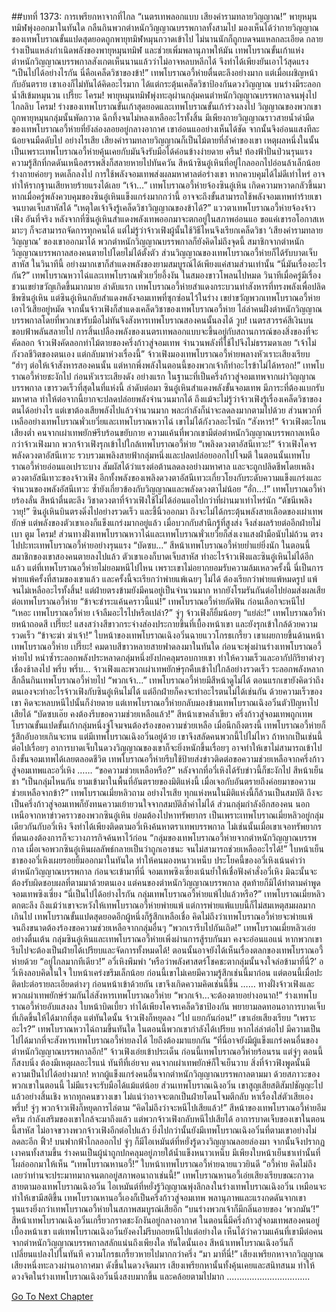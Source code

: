 ##บทที่ 1373: การเพรียกหาจากที่ไกล
“เนตรเทพลอกแบบ เสียงคำรามทลายวิญญาณ!”
พายุหมุนทมิฬพุ่งออกมาในทันใด กลืนกินพวกตำหนักวิญญาณบรรพกาลทั้งสามไป
มองเห็นได้ว่ากายวิญญาณของเทพโบราณขั้นแปดสุดยอดถูกพายุทมิฬหมุนกวาดเข้าไป ไม่นานนักก็ถูกบดจนแหลกละเอียด กลายร่างเป็นแหล่งกำเนิดพลังของพายุหมุนทมิฬ และช่วยเพิ่มพลานุภาพให้มัน
เทพโบราณขั้นเก้าแห่งตำหนักวิญญาณบรรพกาลสังเกตเห็นนานแล้วว่าไม่อาจหลบหลีกได้ จึงทำได้เพียงยันเอาไว้สุดแรง
“เป็นไปได้อย่างไรกัน นี่คือเคล็ดวิชาของข้า!”
เทพโบราณอวี้ห่ายตื่นตะลึงอย่างมาก
แต่เมื่อเผชิญหน้ากับอันตราย เขาเองก็ไม่ทันได้คิดอะไรมาก ได้แต่กระตุ้นเคล็ดวิชาป้องกันดวงวิญญาณ บนร่างมีระลอกน้ำสีเข้มหมุนวน
เปรี๊ยะ โครม!
พายุหมุนทมิฬพุ่งทะลุผ่านกลุ่มคนตำหนักวิญญาณบรรพกาลจนพุ่งไปไกลลิบ
โครม!
ร่างของเทพโบราณขั้นเก้าสุดยอดและเทพโบราณขั้นเก้าร่วงลงไป
วิญญาณของพวกเขาถูกพายุหมุนกลุ่มนั้นพัดกวาด ฉีกทึ้งจนไม่หลงเหลืออะไรทั้งสิ้น
มีเพียงกายวิญญาณราวสายน้ำดำมืดของเทพโบราณอวี้ห่ายที่ยังล่องลอยอยู่กลางอากาศ เขาอ่อนแออย่างเห็นได้ชัด จากนั้นจึงอ่อนแสงทีละน้อยจนมืดดับไป
อย่างไรเสีย เสียงคำรามทลายวิญญาณก็เป็นไม้ตายที่ล้ำค่าของเขา เหตุผลหนึ่งในนั้นเป็นเพราะเทพโบราณอวี้ห่ายคุ้นเคยกับมันจึงรับมือได้ค่อนข้างง่ายดาย
ครืน!
ท้องฟ้าปั่นป่วนรุนแรง ความรู้สึกที่กดดันเหนือสรรพสิ่งก็สลายหายไปทันควัน
สีหน้าซินอู๋เหินที่อยู่ไกลออกไปอ่อนล้าเล็กน้อย ร่างกายค่อยๆ หดเล็กลงไป
การใช้พลังจอมเทพส่งผลมหาศาลต่อร่างเขา หากควบคุมได้ไม่ดีเท่าไหร่ อาจทำให้รากฐานเสียหายร้ายแรงได้เลย
“เจ้า…”
เทพโบราณอวี้ห่ายจ้องซินอู๋เหิน เกิดความหวาดกลัวขึ้นมา
หากเมื่อครู่พลังควบคุมของซินอู๋เหินแข็งแกร่งมากกว่านี้ อาจจะถึงขั้นสามารถใช้พลังจอมเทพทำร้ายเขาจนบาดเจ็บสาหัสได้
“เหตุใดเจ้าจึงรู้เคล็ดวิชาวิญญาณของข้าได้?”
แววตาเทพโบราณอวี้ห่ายจ้องจ้าวเฟิง
อันที่จริง หลังจากที่ซินอู๋เหินสำแดงพลังเทพออกมาจะตกอยู่ในสภาพอ่อนแอ ขอแค่เขารอโอกาสเหมาะๆ ก็จะสามารถจัดการทุกคนได้
แต่ไม่รู้ว่าจ้าวเฟิงผู้นั้นใช้วิธีไหนจึงเรียกเคล็ดวิชา ‘เสียงคำรามทลายวิญญาณ’ ของเขาออกมาได้
พวกตำหนักวิญญาณบรรพกาลก็ยังคิดไม่ถึงจุดนี้
สมาชิกจากตำหนักวิญญาณบรรพกาลสองคนตายไปโดยไม่ได้ตั้งตัว ส่วนวิญญาณของเทพโบราณอวี้ห่ายก็ได้รับบาดเจ็บสาหัส
ในวินาทีนี้ อย่างมากเขาก็สำแดงพลังของยามสมบูรณ์ได้เพียงแค่สามส่วนเท่านั้น
“นี่มันเรื่องอะไรกัน?”
เทพโบราณหวาไฉ่และเทพโบราณพั่วเยวี่ยอึ้งงัน ในสมองขาวโพลนไปหมด
วินาทีเมื่อครู่มีเรื่องชวนเขย่าขวัญเกิดขึ้นมากมาย
ลำดับแรก เทพโบราณอวี้ห่ายสำแดงกระบวนท่าสังหารที่ทรงพลังเพื่อปลิดชีพซินอู๋เหิน แต่ซินอู๋เหินกลับสำแดงพลังจอมเทพที่ซุกซ่อนไว้ในร่าง เขย่าขวัญพวกเทพโบราณอวี้ห่ายเอาไว้เสียอยู่หมัด
จากนั้นจ้าวเฟิงก็สำแดงเคล็ดวิชาของเทพโบราณอวี้ห่าย ไล่ล่าคนฝั่งตำหนักวิญญาณบรรพกาลโดยที่พวกเขารับมือไม่ทันจึงสังหารเทพโบราณสองคนนั้นลงได้
วูบ!
เนตรสวรรค์สีเงินบนขอบฟ้าพลันสลายไป
การสิ้นเปลืองพลังของเนตรเทพลอกแบบจะขึ้นอยู่กับสถานการณ์ของสิ่งของที่จะคัดลอก จ้าวเฟิงคัดลอกท่าไม้ตายของครึ่งก้าวสู่จอมเทพ จำนวนพลังที่ใช้ไปจึงไม่ธรรมดาเลย
“เจ้าไม่กังวลชีวิตของตนเอง แต่กลับมาห่วงเรื่องนี้”
จ้าวเฟิงมองเทพโบราณอวี้ห่ายพลางหัวเราะเสียงเรียบ
“ฮ่าๆ ต่อให้เจ้าสังหารสองคนนั้น แต่หากพึ่งพลังในตอนนี้ของพวกเจ้าก็ทำอะไรข้าไม่ได้หรอก!”
เทพโบราณอวี้ห่ายชะงักไป ก่อนหัวเราะเสียงดัง
อย่างแรก ในฐานะที่เป็นครึ่งก้าวสู่จอมเทพจากเผ่าวิญญาณบรรพกาล เขารวดเร็วที่สุดในที่แห่งนี้
ลำดับต่อมา ซินอู๋เหินสำแดงพลังขั้นจอมเทพ มีภาระที่ต้องแบกรับมหาศาล ทำให้ต่อจากนี้ยากจะปลดปล่อยพลังจำนวนมากได้
ถึงแม้จะไม่รู้ว่าจ้าวเฟิงรู้เรื่องเคล็ดวิชาของตนได้อย่างไร แต่เขาต้องเสียพลังไปแล้วจำนวนมาก พละกำลังก็น่าจะลดลงมากตามไปด้วย
ส่วนพวกที่เหลืออย่างเทพโบราณพั่วเยวี่ยและเทพโบราณหวาไฉ่ เขาไม่ได้กังวลอะไรนัก
“สังหาร!”
จ้าวเฟิงตะโกนเสียงต่ำ
คนจากเผ่าเทพยักษ์รีบร้อนขยับกาย
ความแค้นที่พวกเขามีต่อตำหนักวิญญาณบรรพกาลเหนือกว่าจ้าวเฟิงมาก
พวกจ้าวเฟิงรุกเข้าไปใกล้เทพโบราณอวี้ห่าย
“เพลิงดวงตาอัสนีเทวะ!”
จ้าวเฟิงโคจรพลังดวงตาอัสนีเทวะ รวบรวมเพลิงสายฟ้ากลุ่มหนึ่งและปลดปล่อยออกไปโจมตี
ในตอนนั้นเทพโบราณอวี้ห่ายอ่อนแอเปราะบาง สัมผัสได้ว่าแรงต่อต้านลดลงอย่างมหาศาล และจะถูกปลิดชีพโดยเพลิงดวงตาอัสนีเทวะของจ้าวเฟิง
อีกทั้งพลังของเพลิงดวงตาอัสนีเทวะเกี่ยวโยงกับระดับความแข็งแกร่งและจำนวนของพลังอัสนีเทวะ ซ้ำยังเกี่ยวข้องกับวิญญาณและพลังดวงตาไม่น้อย
“อั่ก…!”
เทพโบราณอวี้ห่ายร้องลั่น สีหน้าตื่นตะลึง
วิชาดวงตาที่จ้าวเฟิงใช้ไม่ได้อ่อนแอไปกว่าที่ผ่านมาเท่าไหร่นัก
“ดัชนีเพลิงวายุ!”
ซินอู๋เหินบินตรงดิ่งไปอย่างรวดเร็ว และชี้นิ้วออกมา
ถึงจะไม่ได้กระตุ้นพลังสายเลือดของเผ่าเทพยักษ์ แต่พลังของตัวเขาเองก็แข็งแกร่งมากอยู่แล้ว เมื่อบวกกับสำนึกรู้ที่สูงส่ง จึงส่งผลร้ายต่ออีกฝ่ายไม่เบา
ตูม โครม!
ส่วนทางฝั่งเทพโบราณหวาไฉ่และเทพโบราณพั่วเยวี่ยก็ส่งเงาแสงฝ่ามือนับไม่ถ้วน ตรงไปปะทะเทพโบราณอวี้ห่ายอย่างรุนแรง
“บัดซบ…”
สีหน้าเทพโบราณอวี้ห่ายย่ำแย่ยิ่งนัก
ในตอนนี้สมาชิกของเขาสองคนตายลงไปแล้ว ตัวเขาเองก็บาดเจ็บสาหัส ทำอะไรจ้าวเฟิงและซินอู๋เหินไม่ได้อีกแล้ว
แต่ที่เทพโบราณอวี้ห่ายไม่ยอมหนีไปไหน เพราะเขาไม่อยากยอมรับความล้มเหลวครั้งนี้
นี่เป็นการพ่ายแพ้ครั้งที่สามของเขาแล้ว และครั้งนี้จะเรียกว่าพ่ายแพ้เฉยๆ ไม่ได้ ต้องเรียกว่าพ่ายแพ้หมดรูป แพ้จนไม่เหลืออะไรทั้งสิ้น!
แต่ฝ่ายตรงข้ามยังมีคนอยู่เป็นจำนวนมาก หากยังโรมรันกันต่อไปย่อมส่งผลเสียต่อเทพโบราณอวี้ห่าย
“ข้าจะชำระแค้นคราวนี้แน่!”
เทพโบราณอวี้ห่ายกัดฟัน ก่อนเลือกจะหนีไป
“เหอะ เทพโบราณอวี้ห่าย เจ้าลืมอะไรไปหรือเปล่า?”
จู่ๆ จ้าวเฟิงก็ยิ้มน้อยๆ
“แย่ล่ะ!”
เทพโบราณอวี้ห่ายหน้าถอดสี
เปรี๊ยะ!
แสงสว่างสีขาวกระจ่างส่องประกายขึ้นที่เบื้องหน้าเขา และยังรุกเข้าใกล้ด้วยความรวดเร็ว
“ข้าจะฆ่า ฆ่าเจ้า!”
ใบหน้าของเทพโบราณเฉิงอวิ๋นฉายแววโกรธเกรี้ยว เขาเผยกายขึ้นด้านหน้าเทพโบราณอวี้ห่าย
เปรี๊ยะ!
คมดาบสีขาวหลายสายฟาดลงมาในทันใด ก่อนจะพุ่งผ่านร่างเทพโบราณอวี้ห่ายไป
หนำซ้ำระลอกพลังประหลาดกลุ่มหนึ่งยังปกคลุมรอบกายเขา ทำให้ความเร็วและอากัปกิริยาต่างๆ เชื่องช้าลงไป
พรึ่บ พรึ่บ…
จ้าวเฟิงและพวกเผ่าเทพยักษ์รุกคืบเข้าไปใกล้อย่างรวดเร็ว
ระลอกพลังหลากสีกลืนกินเทพโบราณอวี้ห่ายไป
“พวกเจ้า…”
เทพโบราณอวี้ห่ายมีสีหน้าดูไม่ได้
ตอนแรกเขายังคิดว่าถึงตนเองจะทำอะไรจ้าวเฟิงกับซินอู๋เหินไม่ได้ แต่อีกฝ่ายก็คงจะทำอะไรตนไม่ได้เช่นกัน
ด้วยความเร็วของเขา คิดจะหลบหนีไปนั้นก็ง่ายดาย
แต่เทพโบราณอวี้ห่ายกลับมองข้ามเทพโบราณเฉิงอวิ๋นตัวปัญหาไปเสียได้
“บัดซบเอ๊ย คงต้องรีบขอความช่วยเหลือแล้ว!”
สีหน้าเขาคล้ำเขียว
ครึ่งก้าวสู่จอมเทพถูกเทพโบราณขั้นแปดขั้นเก้ากลุ่มหนึ่งจู่โจมจนต้องร้องขอความช่วยเหลือ เมื่อนึกถึงตรงนี้ เทพโบราณอวี้ห่ายก็รู้สึกอับอายเกินจะทน
แต่มีเทพโบราณเฉิงอวิ๋นอยู่ด้วย เขาจึงสลัดคนพวกนี้ไปไม่ไหว ถ้าหากเป็นเช่นนี้ต่อไปเรื่อยๆ อาการบาดเจ็บในดวงวิญญาณของเขาก็จะยิ่งหนักขึ้นเรื่อยๆ อาจทำให้เขาไม่สามารถเข้าไปถึงขั้นจอมเทพได้เลยตลอดชีวิต
เทพโบราณอวี้ห่ายรีบใช้ป้ายส่งข่าวติดต่อขอความช่วยเหลือจากครึ่งก้าวสู่จอมเทพและอวี่เหิง
……
“ขอความช่วยเหลือหรือ?”
หลังจากที่อวี่เหิงได้รับข่าวนี้ก็ชะงักไป สีหน้าเย็นชา
“เป็นกลุ่มไหนกัน ยามเข้ามาในพื้นที่อันตรายของมิติแห่งนี้ เมื่อเจอกับอันตรายถึงค่อยมาขอความช่วยเหลือจากข้า?”
เทพโบราณเมี่ยหลิวถาม
อย่างไรเสีย ทุกแห่งหนในมิติแห่งนี้ก็ล้วนเป็นสมบัติ ถึงจะเป็นครึ่งก้าวสู่จอมเทพก็ยังทนความเย้ายวนใจจากสมบัติล้ำค่าไม่ได้
ส่วนกลุ่มกำลังอีกสองคน นอกเหนือจากหาข่าวคราวของพวกซินอู๋เหิน ย่อมต้องไปหาทรัพยากร
เป็นเพราะเทพโบราณเมี่ยหลิวอยู่กลุ่มเดียวกันกับอวี่เหิง จึงทำได้เพียงติดตามอวี่เหิงค้นหาตราเทพบรรพกาล ไม่เช่นนั้นเมื่อเขาเจอทรัพยากรที่ตนเองต้องการก็จะวางภารกิจค้นหาไว้ก่อน
“กลุ่มของเทพโบราณอวี้ห่ายจากตำหนักวิญญาณบรรพกาล เมื่อเจอพวกซินอู๋เหินผลลัพธ์กลายเป็นว่าถูกเอาชนะ จนไม่สามารถช่วยเหลืออะไรได้!”
ใบหน้าเย็นชาของอวี่เหิงเผยรอยยิ้มออกมาในทันใด ทำให้คนมองหนาวเหน็บ
ประโยคนี้ของอวี่เหิงเน้นคำว่าตำหนักวิญญาณบรรพกาล
ก่อนจะเข้ามาที่นี่ จอมเทพซิงเซี่ยงเน้นย้ำให้เชื่อฟังคำสั่งอวี่เหิง มิฉะนั้นจะต้องรับผิดชอบผลที่ตามมาด้วยตนเอง
แต่คนของตำหนักวิญญาณบรรพกาล สุดท้ายก็มิได้ทำตามคำพูดจอมเทพซิงเซี่ยง
“นี่เป็นไปได้อย่างไรกัน กลุ่มเทพโบราณอวี้ห่ายแพ้ไปแล้วหรือ?”
เทพโบราณเมี่ยหลิวตกตะลึง
ถึงแม้ว่าเขาจะหวังให้เทพโบราณอวี้ห่ายพ่ายแพ้ แต่การพ่ายแพ้แบบนี้ก็ไม่สมเหตุสมผลมากเกินไป
เทพโบราณขั้นแปดสุดยอดอีกผู้หนึ่งก็รู้สึกเหลือเชื่อ
คิดไม่ถึงว่าเทพโบราณอวี้ห่ายจะพ่ายแพ้จนถึงขนาดต้องร้องขอความช่วยเหลือจากกลุ่มอื่นๆ
“พวกเรารีบไปกันเถิด!”
เทพโบราณเมี่ยหลิวเอ่ยอย่างตื่นเต้น
กลุ่มซินอู๋เหินและเทพโบราณอวี้ห่ายเพิ่งผ่านการสู้รบกันมา คงจะอ่อนแอแน่
หากพวกเขารีบไปจะต้องเป็นฝ่ายได้เปรียบและจัดการทั้งหมดได้!
ตอนนั้นอาจยังได้เห็นเรื่องตลกของเทพโบราณอวี้ห่ายด้วย
“อยู่ไกลมากทีเดียว!”
อวี่เหิงพึมพำ
‘หรือว่าพลังศาสตร์โชคชะตากลุ่มนั้นจงใจล่อข้ามาที่นี่?’
อวี่เหิงลอบคิดในใจ ใบหน้าเคร่งขรึมเล็กน้อย
ก่อนนี้เขาไม่เคยมีความรู้สึกเช่นนี้มาก่อน แต่ตอนนี้เมื่อปะติดปะต่อรายละเอียดต่างๆ ก่อนหน้าเข้าด้วยกัน เขาจึงเกิดความคิดเช่นนี้ขึ้น
……
ทางฝั่งจ้าวเฟิงและพวกเผ่าเทพยักษ์ร่วมกันไล่สังหารเทพโบราณอวี้ห่าย
“พวกเจ้า…จะต้องตายอย่างอนาถ!”
ร่างเทพโบราณอวี้ห่ายอับแสงลง ใบหน้าบิดเบี้ยว ทำได้เพียงโคจรเคล็ดวิชาป้องกัน พยายามลดทอนอาการบาดเจ็บที่เกิดขึ้นให้ได้มากที่สุด
แต่ทันใดนั้น จ้าวเฟิงก็หยุดลง
“ไป แยกกันก่อน!”
เขาเอ่ยเสียงเรียบ
“เพราะอะไร?”
เทพโบราณหวาไฉ่ถามขึ้นทันใด
ในตอนนี้พวกเขากำลังได้เปรียบ หากไล่ล่าต่อไป มีความเป็นไปได้มากที่จะสังหารเทพโบราณอวี้ห่ายลงได้ ไยถึงต้องมาแยกกัน
“ที่นี่อาจยังมีผู้แข็งแกร่งคนอื่นของตำหนักวิญญาณบรรพกาลอีก!”
จ้าวเฟิงเอ่ยเข้าประเด็น
ก่อนนี้เทพโบราณอวี้ห่ายร้อนรน แต่จู่ๆ ตอนนี้ก็สงบนิ่ง ต้องมีเหตุผลอะไรแน่
ทันทีที่เอ่ยจบ คนจากเผ่าเทพยักษ์ก็ใจเย็นวาบ
สิ่งที่จ้าวฟิงพูดนั้นมีความเป็นไปได้อย่างมาก!
หากผู้แข็งแกร่งคนอื่นจากตำหนักวิญญาณบรรพกาลตามมา ด้วยสภาวะของพวกเขาในตอนนี้ ไม่มีแรงจะรับมือได้แม้แต่น้อย
ส่วนเทพโบราณเฉิงอวิ๋น เขาสูญเสียสติสัมปชัญญะไปแล้วอย่างสิ้นเชิง หากทุกคนขวางเขา ไม่แน่ว่าอาจจะตกเป็นฝ่ายโดนโจมตีกลับ หาเรื่องใส่ตัวเสียเอง
พรึ่บ!
จู่ๆ พวกจ้าวเฟิงก็หยุดการไล่ตาม
“คิดไม่ถึงว่าจะหนีไปเสียแล้ว!”
สีหน้าของเทพโบราณอวี้ห่ายอึมครึม
กำลังเสริมของเขาใกล้จะมาถึงแล้ว แต่พวกจ้าวเฟิงกลับหนีไปเสียได้
อาการบาดเจ็บของเขาในตอนนี้สาหัส ไม่อาจขวางพวกจ้าวเฟิงอีกต่อไปแล้ว ยิ่งไปกว่านั้นยังมีเทพโบราณเฉิงอวิ๋นที่ตามเขาอย่างไม่ลดละอีก
ฟิ้ว!
บนฟากฟ้าไกลออกไป จู่ๆ ก็มีไอเหมันต์ที่หยั่งรู้ดวงวิญญาณลอยล่องมา
จากนั้นจึงปรากฏเงาคนทั้งสามขึ้น ร่างคนเป็นผู้นำถูกปกคลุมอยู่ภายใต้น้ำแข็งหนาวเหน็บ มีเพียงใบหน้าเย็นชาเท่านั้นที่โผล่ออกมาให้เห็น
“เทพโบราณหานอวี้!”
ใบหน้าเทพโบราณอวี้ห่ายฉายแววยินดี
“อวี้ห่าย คิดไม่ถึงเลยว่าท่านจะประมาทมากจนตกอยู่สภาพอนาถาเช่นนี้!”
เทพโบราณหานอวี้เอ่ยเสียงเรียบขณะกวาดสายตามองเทพโบราณเฉิงอวิ๋น
ไอเหมันต์ที่หยั่งรู้วิญญาณพุ่งลึกลงในร่างเทพโบราณเฉิงอวิ๋น เหมือนจะทำให้เขามีสติขึ้น
เทพโบราณหานอวี้เองก็เป็นครึ่งก้าวสู่จอมเทพ พลานุภาพและแรงกดดันจากเขา รุนแรงยิ่งกว่าเทพโบราณอวี้ห่ายในสภาพสมบูรณ์เสียอีก
“บนร่างพวกเจ้าก็มีกลิ่นอายของ ‘พวกมัน’!”
สีหน้าเทพโบราณเฉิงอวิ๋นเกรี้ยวกราดชะงักงันอยู่กลางอากาศ
ในตอนนี้มีครึ่งก้าวสู่จอมเทพสองคนอยู่เบื้องหน้าเขา แต่เทพโบราณเฉิงอวิ๋นยังคงไม่รีบถอยหนีไปแต่อย่างใด
เห็นได้ว่าความแค้นที่เขามีต่อคนจากตำหนักวิญญาณบรรพกาลสลักแน่นถึงเพียงใด
ทันใดนั้นเอง สีหน้าเทพโบราณเฉิงอวิ๋นก็เปลี่ยนแปลงไปในทันที ความโกรธเกรี้ยวหายไปมากกว่าครึ่ง
“มา มาที่นี่!”
เสียงเพรียกหาจากวิญญาณเสียงหนึ่งทะลวงผ่านอากาศมา ดังขึ้นในดวงจิตมาร
เสียงเพรียกหานั้นทั้งคุ้นเคยและสนิทสนม ทำให้ดวงจิตในร่างเทพโบราณเฉิงอวิ๋นนิ่งสงบมากขึ้น และคล้อยตามไปมาก
.................................


[Go To Next Chapter]( ./230.md)